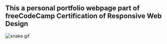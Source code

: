 ## This a personal portfolio webpage part of freeCodeCamp Certification of Responsive Web Design 
![snake gif](https://github.com/Baha-Bouazizi/Baha-Bouazizi/blob/output/github-contribution-grid-snake.svg)
